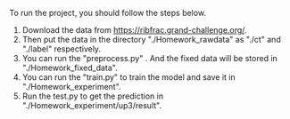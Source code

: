 To run the project, you should follow the steps below.
1. Download the data from https://ribfrac.grand-challenge.org/.
2. Then put the data in the directory "./Homework_rawdata" as "./ct" and "./label" respectively.
3. You can run the "preprocess.py" . And the fixed data will be stored in "./Homework_fixed_data".
4. You can run the "train.py" to train the model and save it in "./Homework_experiment".
5. Run the test.py to get the prediction in "./Homework_experiment/up3/result".

